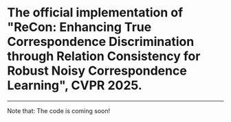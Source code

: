 # The official implementation of "ReCon: Enhancing True Correspondence Discrimination through Relation Consistency for Robust Noisy Correspondence Learning", CVPR 2025.

---

Note that: The code is coming soon!
